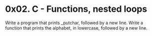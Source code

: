 # 0x02. C - Functions, nested loops
Write a program that prints _putchar, followed by a new line.
Write a function that prints the alphabet, in lowercase, followed by a new line.
